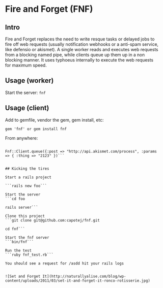 # Fire and Forget (FNF)


## Intro

Fire and Forget replaces the need to write resque tasks or delayed jobs to fire off web requests (usually notification webhooks or a anti-spam service, like defensio or akismet). A single worker reads and executes web requests from a blocking named pipe, while clients queue up them up in a non blocking manner. It uses typhoeus internally to execute the web requests for maximum speed.

## Usage (worker)

Start the server:
```fnf```


## Usage (client)

Add to gemfile, vendor the gem, gem install, etc:

```gem 'fnf' or gem install fnf```

From anywhere:

```require 'fnf'

Fnf::Client.queue({:post => "http://api.akismet.com/process", :params => { :thing => "2123" })```


## Kicking the tires

Start a rails project

```rails new foo```

Start the server
```cd foo

rails server```

Clone this project
```git clone git@github.com:capotej/fnf.git

cd fnf```

Start the fnf server
```bin/fnf```

Run the test
```ruby fnf_test.rb```

You should see a request for /asdd hit your rails logs


![Set and Forget It](http://naturallyalise.com/blog/wp-content/uploads/2011/03/set-it-and-forget-it-ronco-rotisserie.jpg)
